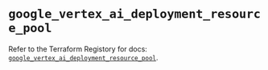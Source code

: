 # `google_vertex_ai_deployment_resource_pool`

Refer to the Terraform Registory for docs: [`google_vertex_ai_deployment_resource_pool`](https://registry.terraform.io/providers/hashicorp/google/5.29.0/docs/resources/vertex_ai_deployment_resource_pool).
